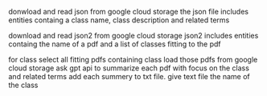 donwload and read json from google cloud storage
the json file includes entities containg a class name, class description and related terms

download and read json2 from google cloud storage
json2 includes entities containg the name of a pdf and a list of classes fitting to the pdf

for class 
select all fitting pdfs containing class
load those pdfs from google cloud storage
ask gpt api to summarize each pdf with focus on the class and related terms
add each summery to txt file. give text file the name of the class